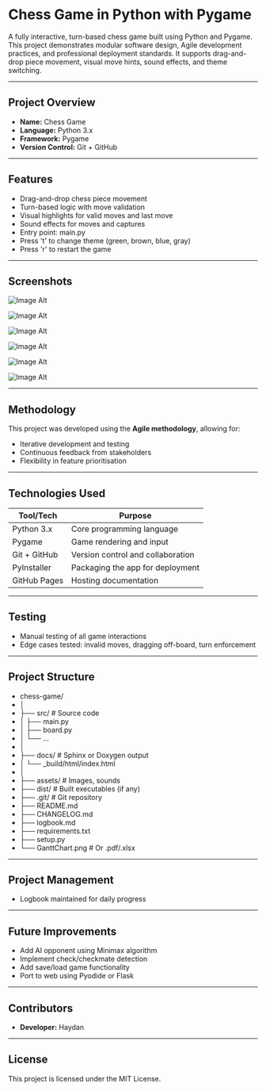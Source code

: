 # Chess Game in Python with Pygame

A fully interactive, turn-based chess game built using Python and Pygame. This project demonstrates modular software design, Agile development practices, and professional deployment standards. It supports drag-and-drop piece movement, visual move hints, sound effects, and theme switching.

---

## Project Overview

- **Name:** Chess Game
- **Language:** Python 3.x
- **Framework:** Pygame
- **Version Control:** Git + GitHub

---

## Features

- Drag-and-drop chess piece movement
- Turn-based logic with move validation
- Visual highlights for valid moves and last move
- Sound effects for moves and captures
- Entry point: main.py
- Press 't' to change theme (green, brown, blue, gray)
- Press 'r' to restart the game

---
## Screenshots

![Image Alt](https://github.com/Charlesthegre/Python_Chess/blob/9aa53e5f5ec0707fdabfc324f9e010dfe8c9bd55/Screenshots/Screenshot_1)

![Image Alt](https://github.com/Charlesthegre/Python_Chess/blob/f9b60dceaa089c845a0cf074a28bb5edb05a24bb/Screenshots/Screenshot_2)

![Image Alt](https://github.com/Charlesthegre/Python_Chess/blob/f9b60dceaa089c845a0cf074a28bb5edb05a24bb/Screenshots/Screenshot_3)

![Image Alt](https://github.com/Charlesthegre/Python_Chess/blob/f9b60dceaa089c845a0cf074a28bb5edb05a24bb/Screenshots/Screenshot_4)

![Image Alt](https://github.com/Charlesthegre/Python_Chess/blob/f9b60dceaa089c845a0cf074a28bb5edb05a24bb/Screenshots/Screenshot_5)

![Image Alt](https://github.com/Charlesthegre/Python_Chess/blob/f9b60dceaa089c845a0cf074a28bb5edb05a24bb/Screenshots/Screenshot_6)

---

## Methodology

This project was developed using the **Agile methodology**, allowing for:
- Iterative development and testing
- Continuous feedback from stakeholders
- Flexibility in feature prioritisation

---

## Technologies Used

| Tool/Tech        | Purpose                        |
|------------------|--------------------------------|
| Python 3.x       | Core programming language      |
| Pygame           | Game rendering and input       |
| Git + GitHub     | Version control and collaboration |
| PyInstaller      | Packaging the app for deployment |
| GitHub Pages     | Hosting documentation          |

---

## Testing

- Manual testing of all game interactions
- Edge cases tested: invalid moves, dragging off-board, turn enforcement

---

## Project Structure

- chess-game/
- │
- ├── src/                      # Source code
- │   ├── main.py
- │   ├── board.py
- │   └── ...
- │
- ├── docs/                     # Sphinx or Doxygen output
- │   └── _build/html/index.html
- │
- ├── assets/                   # Images, sounds
- ├── dist/                     # Built executables (if any)
- ├── .git/                     # Git repository
- ├── README.md
- ├── CHANGELOG.md
- ├── logbook.md
- ├── requirements.txt
- ├── setup.py
- └── GanttChart.png            # Or .pdf/.xlsx

---

## Project Management

- Logbook maintained for daily progress

---

## Future Improvements

- Add AI opponent using Minimax algorithm
- Implement check/checkmate detection
- Add save/load game functionality
- Port to web using Pyodide or Flask

---

## Contributors

- **Developer:** Haydan

---

## License

This project is licensed under the MIT License.
